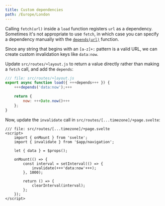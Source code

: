 ```yaml
---
title: Custom dependencies
path: /Europe/London
---
```


Calling `fetch(url)` inside a `load` function registers `url` as a dependency. Sometimes it's not appropriate to use `fetch`, in which case you can specify a dependency manually with the [`depends(url)`](/docs/kit/load#Rerunning-load-functions-Manual-invalidation) function.

Since any string that begins with an `[a-z]+:` pattern is a valid URL, we can create custom invalidation keys like `data:now`.

Update `src/routes/+layout.js` to return a value directly rather than making a `fetch` call, and add the `depends`:

```js
/// file: src/routes/+layout.js
export async function load({ +++depends+++ }) {
	+++depends('data:now');+++

	return {
		now: +++Date.now()+++
	};
}
```

Now, update the `invalidate` call in `src/routes/[...timezone]/+page.svelte`:

```svelte
/// file: src/routes/[...timezone]/+page.svelte
<script>
	import { onMount } from 'svelte';
	import { invalidate } from '$app/navigation';

	let { data } = $props();

	onMount(() => {
		const interval = setInterval(() => {
			invalidate(+++'data:now'+++);
		}, 1000);

		return () => {
			clearInterval(interval);
		};
	});
</script>
```
